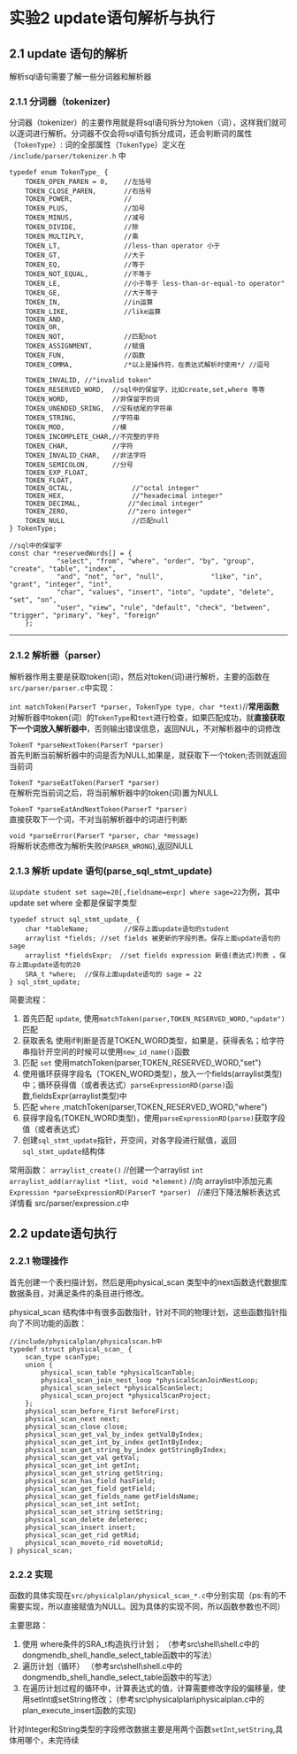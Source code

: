 # 实验2 update语句解析与执行

## 2.1 update 语句的解析

解析sql语句需要了解一些分词器和解析器
### 2.1.1 分词器（tokenizer)
分词器（tokenizer）的主要作用就是将sql语句拆分为token（词），这样我们就可以逐词进行解析。分词器不仅会将sql语句拆分成词，还会判断词的属性（`TokenType`）: 
词的全部属性（`TokenType`）定义在 `/include/parser/tokenizer.h` 中  
```
typedef enum TokenType_ {
    TOKEN_OPEN_PAREN = 0,    //左括号
    TOKEN_CLOSE_PAREN,       //右括号
    TOKEN_POWER,             //
    TOKEN_PLUS,              //加号
    TOKEN_MINUS,             //减号
    TOKEN_DIVIDE,            //除
    TOKEN_MULTIPLY,          //乘
    TOKEN_LT,                //less-than operator 小于
    TOKEN_GT,                //大于
    TOKEN_EQ,                //等于
    TOKEN_NOT_EQUAL,         //不等于
    TOKEN_LE,                //小于等于 less-than-or-equal-to operator"
    TOKEN_GE,                //大于等于
    TOKEN_IN,                //in运算
    TOKEN_LIKE,              //like运算
    TOKEN_AND,
    TOKEN_OR,
    TOKEN_NOT,               //匹配not
    TOKEN_ASSIGNMENT,        //赋值
    TOKEN_FUN,               //函数
    TOKEN_COMMA,             /*以上是操作符，在表达式解析时使用*/ //逗号

    TOKEN_INVALID, //"invalid token"
    TOKEN_RESERVED_WORD,  //sql中的保留字，比如create,set,where 等等
    TOKEN_WORD,           //非保留字的词
    TOKEN_UNENDED_SRING,  //没有结尾的字符串
    TOKEN_STRING,         //字符串
    TOKEN_MOD,            //模
    TOKEN_INCOMPLETE_CHAR,//不完整的字符
    TOKEN_CHAR,           //字符
    TOKEN_INVALID_CHAR,   //非法字符
    TOKEN_SEMICOLON,      //分号
    TOKEN_EXP_FLOAT,
    TOKEN_FLOAT,
    TOKEN_OCTAL,               //"octal integer"
    TOKEN_HEX,                 //"hexadecimal integer"
    TOKEN_DECIMAL,            //"decimal integer"
    TOKEN_ZERO,               //"zero integer"
    TOKEN_NULL                 //匹配null
} TokenType;
```

```
//sql中的保留字
const char *reservedWords[] = {
            "select", "from", "where", "order", "by", "group", "create", "table", "index",
            "and", "not", "or", "null",            "like", "in", "grant", "integer", "int",
            "char", "values", "insert", "into", "update", "delete", "set", "on",
            "user", "view", "rule", "default", "check", "between", "trigger", "primary", "key", "foreign"
    };
```

---------------------------------------
### 2.1.2 解析器（parser）
解析器作用主要是获取token(词)，然后对token(词)进行解析，主要的函数在`src/parser/parser.c`中实现：  


`int matchToken(ParserT *parser, TokenType type, char *text)`//**常用函数**
对解析器中token(词）的`TokenType`和`text`进行检查，如果匹配成功，就**直接获取下一个词放入解析器中**，否则输出错误信息，返回NUL，不对解析器中的词修改    

`TokenT *parseNextToken(ParserT *parser)`   
首先判断当前解析器中的词是否为NULL,如果是，就获取下一个token;否则就返回当前词   

`TokenT *parseEatToken(ParserT *parser)`  
在解析完当前词之后，将当前解析器中的token(词)置为NULL   

`TokenT *parseEatAndNextToken(ParserT *parser)`  
直接获取下一个词，不对当前解析器中的词进行判断    

`void *parseError(ParserT *parser, char *message)`  
将解析状态修改为解析失败(`PARSER_WRONG`),返回NULL   



### 2.1.3 解析 update 语句(parse_sql_stmt_update)
`以update student set sage=20[,fieldname=expr] where sage=22`为例，其中update set where 全都是保留字类型
```
typedef struct sql_stmt_update_ {
    char *tableName;         //保存上面update语句的student
    arraylist *fields; //set fields 被更新的字段列表。保存上面update语句的sage
    arraylist *fieldsExpr;  //set fields expression 新值(表达式)列表 。保存上面update语句的20
    SRA_t *where;  //保存上面update语句的 sage = 22
} sql_stmt_update;
```

简要流程：
1. 首先匹配 `update`, 使用`matchToken(parser,TOKEN_RESERVED_WORD,"update")`匹配
2. 获取表名 使用if判断是否是TOKEN_WORD类型，如果是，获得表名；给字符串指针开空间的时候可以使用`new_id_name()`函数
3. 匹配 `set` 使用matchToken(parser,TOKEN_RESERVED_WORD,"set")
4. 使用循环获得字段名（TOKEN_WORD类型），放入一个fields(arraylist类型)中；循环获得值（或者表达式）`parseExpressionRD(parse)`函数,fieldsExpr(arraylist类型)中 
5. 匹配 `where` ,matchToken(parser,TOKEN_RESERVED_WORD,"where")
6. 获得字段名(TOKEN_WORD类型)，使用`parseExpressionRD(parse)`获取字段值（或者表达式）
7. 创建`sql_stmt_update`指针，开空间，对各字段进行赋值，返回`sql_stmt_update`结构体 


常用函数：
`arraylist_create()` //创建一个arraylist
`int arraylist_add(arraylist *list, void *element)` //向 arraylist中添加元素
`Expression *parseExpressionRD(ParserT *parser) ` //递归下降法解析表达式 详情看 src/parser/expression.c中




## 2.2 update语句执行

### 2.2.1 物理操作
首先创建一个表扫描计划，然后是用physical_scan 类型中的next函数迭代数据库数据条目，对满足条件的条目进行修改。   


physical_scan 结构体中有很多函数指针，针对不同的物理计划，这些函数指针指向了不同功能的函数： 
```
//include/physicalplan/physicalscan.h中
typedef struct physical_scan_ {
    scan_type scanType;
    union {
        physical_scan_table *physicalScanTable;
        physical_scan_join_nest_loop *physicalScanJoinNestLoop;
        physical_scan_select *physicalScanSelect;
        physical_scan_project *physicalScanProject;
    };
    physical_scan_before_first beforeFirst;
    physical_scan_next next;
    physical_scan_close close;
    physical_scan_get_val_by_index getValByIndex;
    physical_scan_get_int_by_index getIntByIndex;
    physical_scan_get_string_by_index getStringByIndex;
    physical_scan_get_val getVal;
    physical_scan_get_int getInt;
    physical_scan_get_string getString;
    physical_scan_has_field hasField;
    physical_scan_get_field getField;
    physical_scan_get_fields_name getFieldsName;
    physical_scan_set_int setInt;
    physical_scan_set_string setString;
    physical_scan_delete deleterec;
    physical_scan_insert insert;
    physical_scan_get_rid getRid;
    physical_scan_moveto_rid movetoRid;
} physical_scan;
```
### 2.2.2 实现
函数的具体实现在`src/physicalplan/physical_scan_*.c`中分别实现（ps:有的不需要实现，所以直接赋值为NULL。因为具体的实现不同，所以函数参数也不同）  

主要思路：
1. 使用 where条件的SRA_t构造执行计划；
（参考src\shell\shell.c中的dongmendb_shell_handle_select_table函数中的写法）
2. 遍历计划（循环）
（参考src\shell\shell.c中的dongmendb_shell_handle_select_table函数中的写法）
3. 在遍历计划过程的循环中，计算表达式的值，计算需要修改字段的偏移量，使用setInt或setString修改；
(参考src\physicalplan\physicalplan.c中的plan_execute_insert函数的实现)


针对Integer和String类型的字段修改数据主要是用两个函数`setInt`,`setString`,具体用哪个，未完待续
